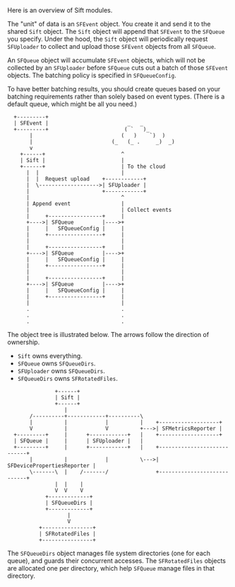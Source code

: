 Here is an overview of Sift modules.

The "unit" of data is an `SFEvent` object.  You create it and send it to
the shared `Sift` object.  The `Sift` object will append that `SFEvent`
to the `SFQueue` you specify.  Under the hood, the `Sift` object will
periodically request `SFUploader` to collect and upload those `SFEvent`
objects from all `SFQueue`.

An `SFQueue` object will accumulate `SFEvent` objects, which will not be
collected by an `SFUploader` before `SFQueue` cuts out a batch of those
`SFEvent` objects.  The batching policy is specified in `SFQueueConfig`.

To have better batching results, you should create queues based on your
batching requirements rather than solely based on event types.  (There
is a default queue, which might be all you need.)

```
  +---------+
  | SFEvent |                         _   _
  +---------+                        ( `   )_
       |                            (   )    `)  )
       |                         (_   (_ .     _)  _)
       v
    +------+                        ^
    | Sift |                        |
    +------+                        | To the cloud
      |  |                          |
      |  |  Request upload    +------------+
      |  \------------------->| SFUploader |
      |                       +------------+
      |                             ^
      | Append event                |
      |                             | Collect events
      |     +-----------------+     |
      +---->| SFQueue         |---->+
      |     |   SFQueueConfig |     |
      |     +-----------------+     |
      |                             |
      |     +-----------------+     |
      +---->| SFQueue         |---->+
      |     |   SFQueueConfig |     |
      |     +-----------------+     |
      |                             |
      |     +-----------------+     |
      +---->| SFQueue         |---->+
      |     |   SFQueueConfig |     |
      |     +-----------------+     |
      |                             |
      .                             .
      .                             .
      .                             .
```

The object tree is illustrated below.  The arrows follow the direction
of ownership.

  * `Sift` owns everything.
  * `SFQueue` owns `SFQueueDirs`.
  * `SFUploader` owns `SFQueueDirs`.
  * `SFQueueDirs` owns `SFRotatedFiles`.

```
               +------+
               | Sift |
               +------+
                  |
       /----------+------------+----------\
       |          |            |          |    +-------------------+
       V          |            V          +--->| SFMetricsReporter |
  +---------+     |      +------------+   |    +-------------------+
  | SFQueue |     |      | SFUploader |   |
  +---------+     |      +------------+   |    +----------------------------+
       |          |            |          \--->| SFDevicePropertiesReporter |
       \-------\  |    /-------/               +----------------------------+
               |  |    |
               V  V    V
            +-------------+
            | SFQueueDirs |
            +-------------+
                   |
                   V
          +----------------+
          | SFRotatedFiles |
          +----------------+
```

The `SFQueueDirs` object manages file system directories (one for each
queue), and guards their concurrent accesses.  The `SFRotatedFiles`
objects are allocated one per directory, which help `SFQueue` manage
files in that directory.
